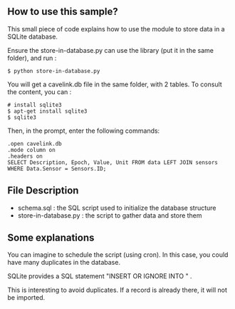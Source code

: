 ## How to use this sample? ##

This small piece of code explains how to use the module to store data
in a SQLite database.

Ensure the store-in-database.py can use the
library (put it in the same folder), and run :

    $ python store-in-database.py

You will get a cavelink.db file in the same folder, with 2 tables.
To consult the content, you can :

    # install sqlite3
    $ apt-get install sqlite3
    $ sqlite3

Then, in the prompt, enter the following commands:

    .open cavelink.db
    .mode column on
    .headers on
    SELECT Description, Epoch, Value, Unit FROM data LEFT JOIN sensors WHERE Data.Sensor = Sensors.ID;

## File Description ##

* schema.sql : the SQL script used to initialize the database structure
* store-in-database.py : the script to gather data and store them

## Some explanations ##
You can imagine to schedule the script (using cron). In this case,
you could have many duplicates in the database.

SQLite provides a SQL statement "INSERT OR IGNORE INTO <table>" .

This is interesting to avoid duplicates.
If a record is already there, it will not be imported.